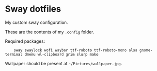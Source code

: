 # Sway dotfiles
My custom sway configuration.

These are the contents of my `.config` folder.

Required packages:
```
	sway swaylock wofi waybar ttf-roboto ttf-roboto-mono alsa gnome-terminal dmenu wl-clipboard grim slurp mako
```

Wallpaper should be present at `~/Pictures/wallpaper.jpg`.


